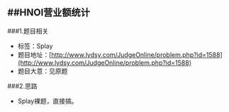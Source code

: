 ##HNOI营业额统计
---
###1.题目相关
* 标签：Splay
* 题目地址：[http://www.lydsy.com/JudgeOnline/problem.php?id=1588](http://www.lydsy.com/JudgeOnline/problem.php?id=1588)
* 题目大意：见原题

###2.思路
* Splay裸题，直接搞。
